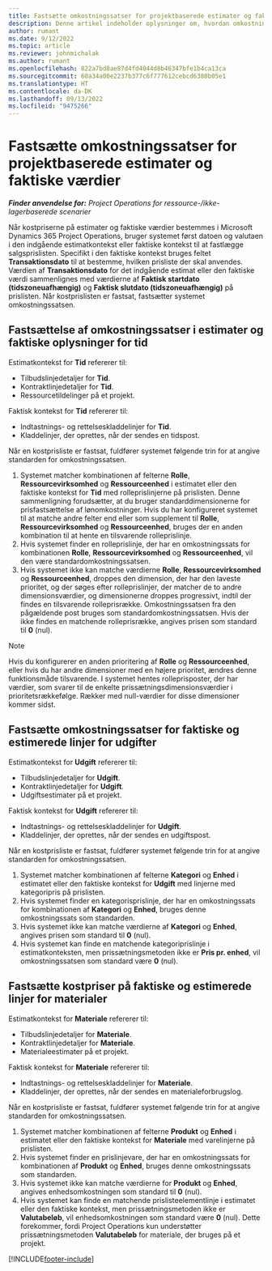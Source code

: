 ```yaml
---
title: Fastsætte omkostningssatser for projektbaserede estimater og faktiske værdier
description: Denne artikel indeholder oplysninger om, hvordan omkostningssatser til projektbaserede estimater og faktiske værdier fastlægges.
author: rumant
ms.date: 9/12/2022
ms.topic: article
ms.reviewer: johnmichalak
ms.author: rumant
ms.openlocfilehash: 822a7bd8ae87d4fd4044d8b46347bfe1b4ca13ca
ms.sourcegitcommit: 60a34a00e2237b377c6f777612cebcd6380b05e1
ms.translationtype: HT
ms.contentlocale: da-DK
ms.lasthandoff: 09/13/2022
ms.locfileid: "9475266"
---
```

# <a name="determine-cost-rates-for-project-based-estimates-and-actuals"></a>Fastsætte omkostningssatser for projektbaserede estimater og faktiske værdier

_**Finder anvendelse for:** Project Operations for ressource-/ikke-lagerbaserede scenarier_

Når kostpriserne på estimater og faktiske værdier bestemmes i Microsoft Dynamics 365 Project Operations, bruger systemet først datoen og valutaen i den indgående estimatkontekst eller faktiske kontekst til at fastlægge salgsprislisten. Specifikt i den faktiske kontekst bruges feltet **Transaktionsdato** til at bestemme, hvilken prisliste der skal anvendes. Værdien af **Transaktionsdato** for det indgående estimat eller den faktiske værdi sammenlignes med værdierne af **Faktisk startdato (tidszoneuafhængig)** og **Faktisk slutdato (tidszoneuafhængig)** på prislisten. Når kostprislisten er fastsat, fastsætter systemet omkostningssatsen.

## <a name="determining-cost-rates-in-estimate-and-actual-contexts-for-time"></a>Fastsættelse af omkostningssatser i estimater og faktiske oplysninger for tid

Estimatkontekst for **Tid** refererer til:

- Tilbudslinjedetaljer for **Tid**.
- Kontraktlinjedetaljer for **Tid**.
- Ressourcetildelinger på et projekt.

Faktisk kontekst for **Tid** refererer til:

- Indtastnings- og rettelseskladdelinjer for **Tid**.
- Kladdelinjer, der oprettes, når der sendes en tidspost.

Når en kostprisliste er fastsat, fuldfører systemet følgende trin for at angive standarden for omkostningssatsen.

1. Systemet matcher kombinationen af felterne **Rolle**, **Ressourcevirksomhed** og **Ressourceenhed** i estimatet eller den faktiske kontekst for **Tid** med rolleprislinjerne på prislisten. Denne sammenligning forudsætter, at du bruger standarddimensionerne for prisfastsættelse af lønomkostninger. Hvis du har konfigureret systemet til at matche andre felter end eller som supplement til **Rolle**, **Ressourcevirksomhed** og **Ressourceenhed**, bruges der en anden kombination til at hente en tilsvarende rolleprislinje.
1. Hvis systemet finder en rolleprislinje, der har en omkostningssats for kombinationen **Rolle**, **Ressourcevirksomhed** og **Ressourceenhed**, vil den være standardomkostningssatsen.
1. Hvis systemet ikke kan matche værdierne **Rolle**, **Ressourcevirksomhed** og **Ressourceenhed**, droppes den dimension, der har den laveste prioritet, og der søges efter rolleprislinjer, der matcher de to andre dimensionsværdier, og dimensionerne droppes progressivt, indtil der findes en tilsvarende rolleprisrække. Omkostningssatsen fra den pågældende post bruges som standardomkostningssatsen. Hvis der ikke findes en matchende rolleprisrække, angives prisen som standard til **0** (nul).

> [!NOTE]
> Hvis du konfigurerer en anden prioritering af **Rolle** og **Ressourceenhed**, eller hvis du har andre dimensioner med en højere prioritet, ændres denne funktionsmåde tilsvarende. I systemet hentes rolleprisposter, der har værdier, som svarer til de enkelte prissætningsdimensionsværdier i prioritetsrækkefølge. Rækker med null-værdier for disse dimensioner kommer sidst.

## <a name="determining-cost-rates-on-actual-and-estimate-lines-for-expense"></a>Fastsætte omkostningssatser for faktiske og estimerede linjer for udgifter

Estimatkontekst for **Udgift** refererer til:

- Tilbudslinjedetaljer for **Udgift**.
- Kontraktlinjedetaljer for **Udgift**.
- Udgiftsestimater på et projekt.

Faktisk kontekst for **Udgift** refererer til:

- Indtastnings- og rettelseskladdelinjer for **Udgift**.
- Kladdelinjer, der oprettes, når der sendes en udgiftspost.

Når en kostprisliste er fastsat, fuldfører systemet følgende trin for at angive standarden for omkostningssatsen.

1. Systemet matcher kombinationen af felterne **Kategori** og **Enhed** i estimatet eller den faktiske kontekst for **Udgift** med linjerne med kategoripris på prislisten.
1. Hvis systemet finder en kategorisprislinje, der har en omkostningssats for kombinationen af **Kategori** og **Enhed**, bruges denne omkostningssats som standarden.
1. Hvis systemet ikke kan matche værdierne af **Kategori** og **Enhed**, angives prisen som standard til **0** (nul).
1. Hvis systemet kan finde en matchende kategoriprislinje i estimatkonteksten, men prissætningsmetoden ikke er **Pris pr. enhed**, vil omkostningssatsen som standard være **0** (nul).

## <a name="determining-cost-rates-on-actual-and-estimate-lines-for-material"></a>Fastsætte kostpriser på faktiske og estimerede linjer for materialer

Estimatkontekst for **Materiale** refererer til:

- Tilbudslinjedetaljer for **Materiale**.
- Kontraktlinjedetaljer for **Materiale**.
- Materialeestimater på et projekt.

Faktisk kontekst for **Materiale** refererer til:

- Indtastnings- og rettelseskladdelinjer for **Materiale**.
- Kladdelinjer, der oprettes, når der sendes en materialeforbrugslog.

Når en kostprisliste er fastsat, fuldfører systemet følgende trin for at angive standarden for omkostningssatsen.

1. Systemet matcher kombinationen af felterne **Produkt** og **Enhed** i estimatet eller den faktiske kontekst for **Materiale** med varelinjerne på prislisten.
1. Hvis systemet finder en prislinjevare, der har en omkostningssats for kombinationen af **Produkt** og **Enhed**, bruges denne omkostningssats som standarden.
1. Hvis systemet ikke kan matche værdierne for **Produkt** og **Enhed**, angives enhedsomkostningen som standard til **0** (nul).
1. Hvis systemet kan finde en matchende prislisteelementlinje i estimatet eller den faktiske kontekst, men prissætningsmetoden ikke er **Valutabeløb**, vil enhedsomkostningen som standard være **0** (nul). Dette forekommer, fordi Project Operations kun understøtter prissætningsmetoden **Valutabeløb** for materiale, der bruges på et projekt.

[!INCLUDE[footer-include](../includes/footer-banner.md)]
